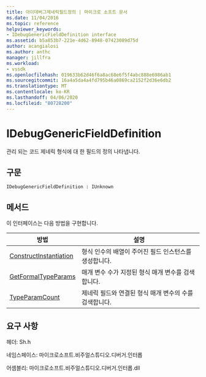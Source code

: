 ```yaml
---
title: 아이데버그제네릭필드정의 | 마이크로 소프트 문서
ms.date: 11/04/2016
ms.topic: reference
helpviewer_keywords:
- IDebugGenericFieldDefinition interface
ms.assetid: b5a853b7-221e-4d62-8948-07423089d75d
author: acangialosi
ms.author: anthc
manager: jillfra
ms.workload:
- vssdk
ms.openlocfilehash: 019633b62d46f6a8ac68e6f5f4abc888e6986ab1
ms.sourcegitcommit: 16a4a5da4a4fd795b46a0869ca2152f2d36e6db2
ms.translationtype: MT
ms.contentlocale: ko-KR
ms.lasthandoff: 04/06/2020
ms.locfileid: "80728200"
---
```

# <a name="idebuggenericfielddefinition"></a>IDebugGenericFieldDefinition
관리 되는 코드 제네릭 형식에 대 한 필드의 정의 나타냅니다.

## <a name="syntax"></a>구문

```
IDebugGenericFieldDefinition : IUnknown
```

## <a name="methods"></a>메서드
 이 인터페이스는 다음 방법을 구현합니다.

|방법|설명|
|------------|-----------------|
|[ConstructInstantiation](../../../extensibility/debugger/reference/idebuggenericfielddefinition-constructinstantiation.md)|형식 인수의 배열이 주어진 필드 인스턴스를 생성합니다.|
|[GetFormalTypeParams](../../../extensibility/debugger/reference/idebuggenericfielddefinition-getformaltypeparams.md)|매개 변수 수가 지정된 형식 매개 변수를 검색합니다.|
|[TypeParamCount](../../../extensibility/debugger/reference/idebuggenericfielddefinition-typeparamcount.md)|제네릭 필드와 연결된 형식 매개 변수의 수를 검색합니다.|

## <a name="requirements"></a>요구 사항
 헤더: Sh.h

 네임스페이스: 마이크로소프트.비주얼스튜디오.디버거.인터롭

 어셈블리: 마이크로소프트.비주얼스튜디오.디버거.인터롭.dll
